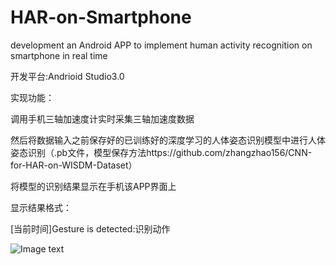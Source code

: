 # HAR-on-Smartphone
development an Android APP to implement human activity recognition on smartphone in real time

开发平台:Andrioid Studio3.0

实现功能：

调用手机三轴加速度计实时采集三轴加速度数据

然后将数据输入之前保存好的已训练好的深度学习的人体姿态识别模型中进行人体姿态识别（.pb文件，模型保存方法https://github.com/zhangzhao156/CNN-for-HAR-on-WISDM-Dataset）

将模型的识别结果显示在手机该APP界面上

显示结果格式：

[当前时间]Gesture is detected:识别动作

![Image text](https://github.com/zhangzhao156/HAR-on-Smartphone/blob/master/%E8%8D%A3%E8%80%809%E6%85%A2%E8%B7%91.jpg)
